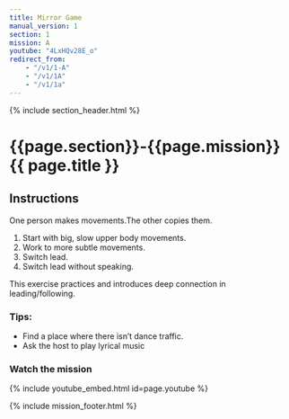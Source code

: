 ```yaml
---
title: Mirror Game
manual_version: 1
section: 1
mission: A
youtube: "4LxHQv28E_o"
redirect_from: 
    - "/v1/1-A"
    - "/v1/1A"
    - "/v1/1a"
---
```


{% include section_header.html %}

# {{page.section}}-{{page.mission}} {{ page.title }}

## Instructions

One person makes movements.The other copies them. 

1. Start with big, slow upper body movements. 
2. Work to more subtle movements. 
3. Switch lead. 
4. Switch lead without speaking. 

This exercise practices and introduces deep connection in leading/following. 

### Tips: 

* Find a place where there isn’t dance traffic. 
* Ask the host to play lyrical music

### Watch the mission

{% include youtube_embed.html id=page.youtube %}

{% include mission_footer.html %}

